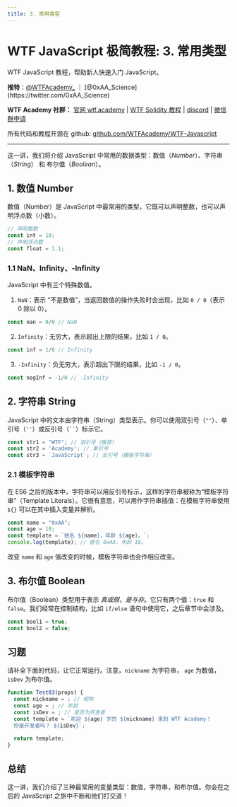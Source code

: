 ```yaml
---
title: 3. 常用类型
---
```


# WTF JavaScript 极简教程: 3. 常用类型

WTF JavaScript 教程，帮助新人快速入门 JavaScript。

**推特**：[@WTFAcademy_](https://twitter.com/WTFAcademy_) ｜ [@0xAA_Science](https://twitter.com/0xAA_Science)

**WTF Academy 社群：** [官网 wtf.academy](https://wtf.academy/) | [WTF Solidity 教程](https://github.com/AmazingAng/WTFSolidity) | [discord](https://discord.wtf.academy/) | [微信群申请](https://docs.google.com/forms/d/e/1FAIpQLSe4KGT8Sh6sJ7hedQRuIYirOoZK_85miz3dw7vA1-YjodgJ-A/viewform?usp=sf_link)

所有代码和教程开源在 github: [github.com/WTFAcademy/WTF-Javascript](https://github.com/WTFAcademy/WTF-Javascript)

---

这一讲，我们将介绍 JavaScript 中常用的数据类型：数值（*Number*）、字符串（*String*） 和 布尔值（*Boolean*）。

## 1. 数值 Number

数值（Number）是 JavaScript 中最常用的类型，它既可以声明整数，也可以声明浮点数（小数）。

```js
// 声明整数
const int = 10;
// 声明浮点数
const float = 1.1;
```

### 1.1 NaN、Infinity、-Infinity

JavaScript 中有三个特殊数值。

1. `NaN`：表示 “不是数值”，当返回数值的操作失败时会出现，比如 `0 / 0`（表示 0 除以 0）。
  ```js
  const nan = 0/0 // NaN
  ```

2. `Infinity`：无穷大，表示超出上限的结果，比如 `1 / 0`。
  ```js
  const inf = 1/0 // Infinity
  ```

3. `-Infinity`：负无穷大，表示超出下限的结果，比如 `-1 / 0`。
  ```js
  const negInf = -1/0 // -Infinity
  ```

## 2. 字符串 String

JavaScript 中的文本由字符串（String）类型表示。你可以使用双引号（`""`）、单引号（`''`）或反引号（` `` `）标示它。

```js
const str1 = "WTF"; // 双引号（推荐）
const str2 = 'Academy'; // 单引号
const str3 = `JavaScript`; // 反引号（模板字符串）
```

### 2.1 模板字符串

在 ES6 之后的版本中，字符串可以用反引号标示，这样的字符串被称为“模板字符串”（Template Literals）。它很有意思，可以用作字符串插值：在模板字符串使用 `${}` 可以在其中插入变量并解析。

```js
const name = "0xAA";
const age = 18;
const template = `姓名 ${name}，年龄 ${age}。`;
console.log(template); // 姓名 0xAA，年龄 18。
```

改变 `name` 和 `age` 值改变的时候，模板字符串也会作相应改变。

## 3. 布尔值 Boolean

布尔值（Boolean）类型用于表示 *真或假*，*是与非*。它只有两个值：`true` 和 `false`。我们经常在控制结构，比如 `if/else` 语句中使用它，之后章节中会涉及。

```js
const bool1 = true;
const bool2 = false;
```

## 习题

请补全下面的代码，让它正常运行。注意，`nickname` 为字符串， `age` 为数值，`isDev` 为布尔值。

```jsx live
function Test03(props) {
  const nickname = ; // 昵称
  const age = ; // 年龄
  const isDev = ; // 是否为开发者
  const template = `欢迎 ${age} 岁的 ${nickname} 来到 WTF Academy！
  你是开发者吗？ ${isDev}`;

  return template;
}
```

## 总结

这一讲，我们介绍了三种最常用的变量类型：数值，字符串，和布尔值。你会在之后的 JavaScript 之旅中不断和他们打交道！
